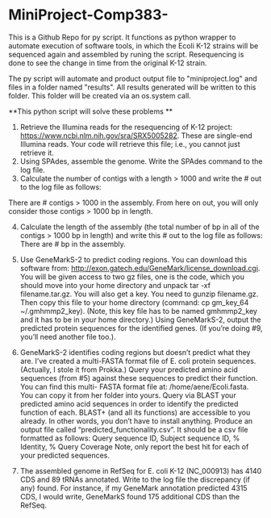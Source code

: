 # MiniProject-Comp383-

This is a Github Repo for py script. It functions as python wrapper to automate execution of software tools, in which the Ecoli K-12 strains will be sequenced again and assembled by runing the script. Resequencing is done to see the change in time from the original K-12 strain. 

The py script will automate and product output file to "miniproject.log" and files in a folder named "results". All results generated will be written to this folder. This folder will be created via an os.system call. 

**This python script will solve these problems **

1. Retrieve the Illumina reads for the resequencing of K-12 project: https://www.ncbi.nlm.nih.gov/sra/SRX5005282. These are single-end Illumina reads. Your code will retrieve this file; i.e., you cannot just retrieve it.
2. Using SPAdes, assemble the genome. Write the SPAdes command to the log file.
3. Calculate the number of contigs with a length > 1000 and write the # out to the log file as follows:
   
There are # contigs > 1000 in the assembly.
From here on out, you will only consider those contigs > 1000 bp in length.


4. Calculate the length of the assembly (the total number of bp in all of the contigs > 1000 bp in length) and write this # out to the log file as follows:
There are # bp in the assembly.


5. Use GeneMarkS-2 to predict coding regions. You can download this software from: http://exon.gatech.edu/GeneMark/license_download.cgi. You will be given access to two gz files, one is the code, which you should move into your home directory and unpack tar -xf filename.tar.gz. You will also get a key. You need to gunzip filename.gz. Then copy this file to your home directory (command: cp gm_key_64 ~/.gmhmmp2_key). (Note, this key file has to be named gmhmmp2_key and it has to be in your home directory.) Using GeneMarkS-2, output the predicted protein sequences for the identified genes. (If you’re doing #9, you’ll need another file too.).                 


6. GeneMarkS-2 identifies coding regions but doesn’t predict what they are. I’ve created a multi-FASTA format file of E. coli protein sequences. (Actually, I stole it from Prokka.) Query your predicted amino acid sequences (from #5) against these sequences to predict their function. You can find this multi- FASTA format file at: /home/aene/Ecoli.fasta. You can copy it from her folder into yours. Query via BLAST your predicted amino acid sequences in order to identify the predicted function of each. BLAST+ (and all its functions) are accessible to you already. In other words, you don’t have to install anything. Produce an output file called “predicted_functionality.csv”. It should be a csv file formatted as follows: Query sequence ID, Subject sequence ID, % Identity, % Query Coverage
Note, only report the best hit for each of your predicted sequences.

7. The assembled genome in RefSeq for E. coli K-12 (NC_000913) has 4140 CDS and 89 tRNAs annotated. Write to the log file the discrepancy (if any) found. For instance, if my GeneMark annotation predicted 4315 CDS, I would write,
GeneMarkS found 175 additional CDS than the RefSeq.
